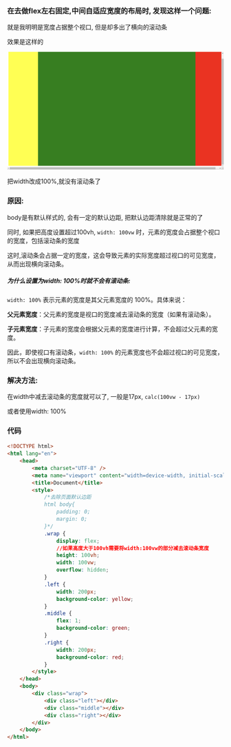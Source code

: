 ### 在去做flex左右固定,中间自适应宽度的布局时, 发现这样一个问题:

就是我明明是宽度占据整个视口, 但是却多出了横向的滚动条

效果是这样的

![image-20241122170116613](./assets/image-20241122170116613.png)

把width改成100%,就没有滚动条了

### 原因:

body是有默认样式的, 会有一定的默认边距, 把默认边距清除就是正常的了

同时, 如果把高度设置超过100vh, `width: 100vw` 时，元素的宽度会占据整个视口的宽度，包括滚动条的宽度

这时,滚动条会占据一定的宽度，这会导致元素的实际宽度超过视口的可见宽度，从而出现横向滚动条。

##### 为什么设置为width: 100%时就不会有滚动条:

`width: 100%` 表示元素的宽度是其父元素宽度的 100%。具体来说：

**父元素宽度**：父元素的宽度是视口的宽度减去滚动条的宽度（如果有滚动条）。

**子元素宽度**：子元素的宽度会根据父元素的宽度进行计算，不会超过父元素的宽度。

因此，即使视口有滚动条，`width: 100%` 的元素宽度也不会超过视口的可见宽度，所以不会出现横向滚动条。

### 解决方法:

在width中减去滚动条的宽度就可以了, 一般是17px, `calc(100vw - 17px)`

或者使用width: 100%



### 代码

```html
<!DOCTYPE html>
<html lang="en">
	<head>
		<meta charset="UTF-8" />
		<meta name="viewport" content="width=device-width, initial-scale=1.0" />
		<title>Document</title>
		<style>
            /*去除页面默认边距
            html body{
                padding: 0;
                margin: 0;
            }*/
			.wrap {
				display: flex;
                //如果高度大于100vh需要将width:100vw的部分减去滚动条宽度
                height: 100vh;
                width: 100vw;
                overflow: hidden;
			}
			.left {
				width: 200px;
				background-color: yellow;
			}
			.middle {
				flex: 1;
				background-color: green;
			}
			.right {
				width: 200px;
				background-color: red;
			}
		</style>
	</head>
	<body>
		<div class="wrap">
			<div class="left"></div>
			<div class="middle"></div>
			<div class="right"></div>
		</div>
	</body>
</html>
```



